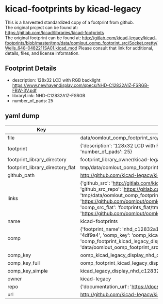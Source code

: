 # kicad-footprints by kicad-legacy  
This is a harvested standardized copy of a footprint from github.  
The original project can be found at:  
https://gitlab.com/kicad/libraries/kicad-footprints  
The original footprint can be found at:
http://gitlab.com/kicad-legacy/kicad-footprints/blob/master/tmp/data/oomlout_oomp_footprint_src/Socket.pretty/Wells_648-0482211SA01.kicad_mod
Please consult that link for additional, details, files, and license information.  
## Footprint Details
* description: 128x32 LCD with RGB backlight https://www.newhavendisplay.com/specs/NHD-C12832A1Z-FSRGB-FBW-3V.pdf  
* libraryLink: NHD-C12832A1Z-FSRGB  
* number_of_pads: 25  
## yaml dump  
| Key | Value |  
| --- | --- |  
| file | data/oomlout_oomp_footprint_src/kicad-footprints/Display.pretty/NHD-C12832A1Z-FSRGB.kicad_mod |  
| footprint | {'description': '128x32 LCD with RGB backlight https://www.newhavendisplay.com/specs/NHD-C12832A1Z-FSRGB-FBW-3V.pdf', 'libraryLink': 'NHD-C12832A1Z-FSRGB', 'number_of_pads': 25} |  
| footprint_library_directory | footprint_library_owner/kicad-legacy_kicad-footprints |  
| footprint_library_directory_flat | tmp/data/oomlout_oomp_footprint_src/footprints_flat/kicad_legacy_display_nhd_c12832a1z_fsrgb/working |  
| github_path | http://github.com/kicad-legacy/kicad-footprints/blob/master/tmp/data/oomlout_oomp_footprint_src/Display.pretty/NHD-C12832A1Z-FSRGB.kicad_mod |  
| links | {'github_src': 'http://gitlab.com/kicad-legacy/kicad-footprints/blob/master/tmp/data/oomlout_oomp_footprint_src/Socket.pretty/Wells_648-0482211SA01.kicad_mod', 'github_src_repo': 'https://gitlab.com/kicad/libraries/kicad-footprints', 'oomp_bot': 'tmp/data/oomlout_oomp_footprint_src/footprints/kicad_legacy_display_nhd_c12832a1z_fsrgb/working', 'oomp_bot_github': 'https://github.com/oomlout/oomlout_oomp_footprint_bot/tree/main/tmp/data/oomlout_oomp_footprint_src/footprints/kicad_legacy_display_nhd_c12832a1z_fsrgb/working', 'oomp_src_flat': 'footprints_flat/tmp/data/oomlout_oomp_footprint_src/footprints_flat/kicad_legacy_display_nhd_c12832a1z_fsrgb/working', 'oomp_src_flat_github': 'https://github.com/oomlout/oomlout_oomp_footprint_src/tree/main/tmp/data/oomlout_oomp_footprint_src/footprints_flat/kicad_legacy_display_nhd_c12832a1z_fsrgb/working'} |  
| name | kicad-footprints |  
| oomp | {'footprint_name': 'nhd_c12832a1z_fsrgb', 'library_name': 'display', 'md5': '4df9a4e71ea558a6cf8524c2b28d02af', 'md5_10': '4df9a4e71e', 'md5_5': '4df9a', 'md5_6': '4df9a4', 'oomp_key': 'oomp_kicad_legacy_display_nhd_c12832a1z_fsrgb', 'oomp_key_extra': 'oomp_footprint_kicad_legacy_display_nhd_c12832a1z_fsrgb', 'oomp_key_full': 'oomp_footprint_kicad_legacy_display_nhd_c12832a1z_fsrgb_4df9a4', 'oomp_key_simple': 'kicad_legacy_display_nhd_c12832a1z_fsrgb', 'original_filename': 'data/oomlout_oomp_footprint_src/kicad-footprints/Display.pretty/NHD-C12832A1Z-FSRGB.kicad_mod', 'owner_name': 'kicad_legacy'} |  
| oomp_key | oomp_kicad_legacy_display_nhd_c12832a1z_fsrgb |  
| oomp_key_full | oomp_footprint_kicad_legacy_display_nhd_c12832a1z_fsrgb |  
| oomp_key_simple | kicad_legacy_display_nhd_c12832a1z_fsrgb |  
| owner | kicad-legacy |  
| repo | {'documentation_url': 'https://docs.github.com/rest/repos/repos#get-a-repository', 'message': 'Not Found'} |  
| url | http://github.com/kicad-legacy/kicad-footprints |  

